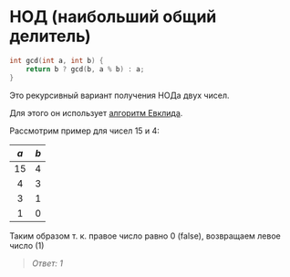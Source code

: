 # НОД (наибольший общий делитель)

```cpp
int gcd(int a, int b) {
    return b ? gcd(b, a % b) : a;
}
```

Это рекурсивный вариант получения НОДа двух чисел.

Для этого он использует [алгоритм Евклида](https://ru.wikipedia.org/wiki/Алгоритм_Евклида).

Рассмотрим пример для чисел 15 и 4:

| *a* | *b* |
| :-: | :-:|
| 15 | 4 |
| 4 | 3 |
| 3 | 1 |
| 1 | 0 |

Таким образом т. к. правое число равно 0 (false),
возвращаем левое число (1)

> *Ответ: 1*
